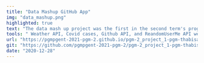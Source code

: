 ```yaml
---
title: "Data Mashup GitHub App"
img: "data_mashup.png"
highlighted: true
text: "The data mash up project was the first in the second term's programming  module. The goal was to create a clone/replica of Github, an online platform for sharing software, but with a twist. The project centered on retrieving and consuming data from external APIs while also allowing you to create your own internal API using JSON."
tools: " Weather API, Covid cases, Github API, and ReandomUserMe API were among the other APIs. The majority of proposals included dynamically adding data to sites, filtering by ID, and username."
url: "https://pgmpgent-2021-pgm-2.github.io/pgm-2_project_1-pgm-thabisadingani/"
git: "https://github.com/pgmpgent-2021-pgm-2/pgm-2_project_1-pgm-thabisadingani"
date: "2020-12-28"
---
```



